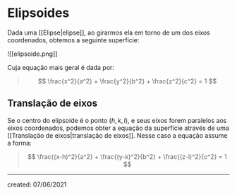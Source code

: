# Elipsoides
Dada uma [[Elipse|elipse]], ao girarmos ela em torno de um dos eixos coordenados, obtemos a seguinte superfície:

![[elipsoide.png]]

Cuja equação mais geral é dada por:

>$$
  \frac{x^2}{a^2} + \frac{y^2}{b^2} + \frac{z^2}{c^2} = 1
>$$

## Translação de eixos
Se o centro do elipsoide é o ponto $(h,k,l)$, e seus eixos forem paralelos aos eixos coordenados, podemos obter a equação da superfície através de uma [[Translação de eixos|translação de eixos]]. Nesse caso a equação assume a forma:

>$$
  \frac{(x-h)^2}{a^2} + \frac{(y-k)^2}{b^2} + \frac{(z-l)^2}{c^2} = 1
>$$

---

created: 07/06/2021
